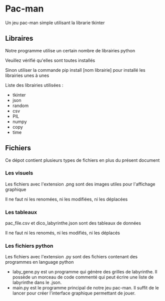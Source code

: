 # Pac-man
Un jeu pac-man simple utilisant la librarie tkinter
## Libraires
Notre programme utilise un certain nombre de librairies python

Veuillez vérifié qu'elles sont toutes installés

Sinon utiliser la commande pip install [nom librairie] pour installé les librairies unes à unes

Liste des librairies utilisées :
 -  tkinter
 -  json
 -  random
 -  csv
 -  PIL
 -  numpy
 -  copy
 -  time
## Fichiers
Ce dépot contient plusieurs types de fichiers en plus du présent document 
### Les visuels
Les fichiers avec l'extension .png sont des images utiles pour l'affichage graphique

Il ne faut ni les renomées, ni les modifiées, ni les déplacées
### Les tableaux
pac_file.csv et dico_labyrinthe.json sont des tableaux de données

Il ne faut ni les renomés, ni les modifiés, ni les déplacés
### Les fichiers python
Les fichiers avec l'extension .py sont des fichiers contenant des programmes en language python

 - laby_gene.py est un programme qui génère des grilles de labyrinthe. Il possède un morceau de code commenté qui peut écrire une liste de labyrinthe dans le .json.
 - main.py est le programme principal de notre jeu pac-man. Il suffit de le lancer pour créer l'interface graphique permettant de jouer.